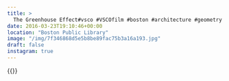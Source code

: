 ```yaml
---
title: >
  The Greenhouse Effect#vsco #VSCOfilm #boston #architecture #geometry
date: 2016-03-23T19:10:46+00:00
location: "Boston Public Library"
image: "/img/7f346868d5e5b8be89fac75b3a16a193.jpg"
draft: false
instagram: true
---
```


{{<photo src="/img/7f346868d5e5b8be89fac75b3a16a193.jpg">}}
